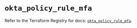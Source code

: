 # `okta_policy_rule_mfa`

Refer to the Terraform Registry for docs: [`okta_policy_rule_mfa`](https://registry.terraform.io/providers/okta/okta/4.9.0/docs/resources/policy_rule_mfa).
